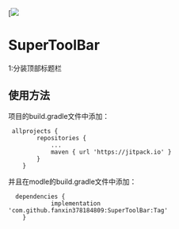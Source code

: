 [[![](https://jitpack.io/v/fanxin378184809/SuperToolBar.svg)](https://jitpack.io/#fanxin378184809/SuperToolBar)


# **SuperToolBar**
1:分装顶部标题栏
## 使用方法

项目的build.gradle文件中添加：
```
 allprojects {
		repositories {
			...
			maven { url 'https://jitpack.io' }
		}
	}
```
并且在modle的build.gradle文件中添加：
```
  dependencies {
	        implementation 'com.github.fanxin378184809:SuperToolBar:Tag'
	}
```
